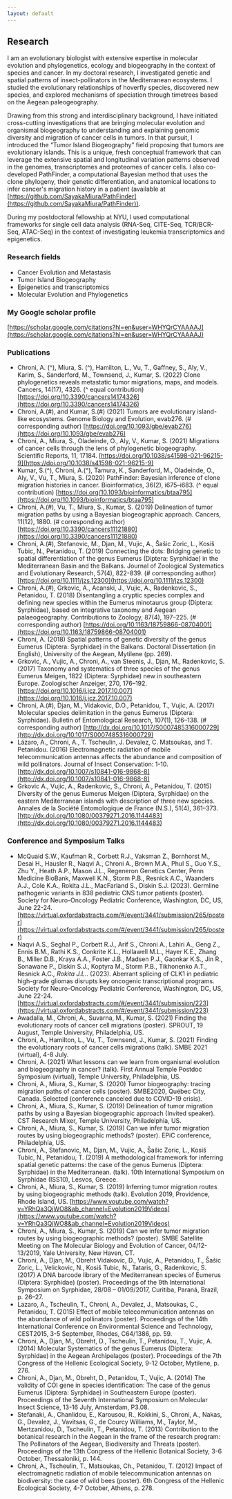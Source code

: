 ```yaml
---
layout: default
---
```


## Research

I am an evolutionary biologist with extensive expertise in molecular evolution and phylogenetics, ecology and biogeography in the context of species and cancer. In my doctoral research, I investigated genetic and spatial patterns of insect-pollinators in the Mediterranean ecosystems. I studied the evolutionary relationships of hoverfly species, discovered new species, and explored mechanisms of speciation through timetrees based on the Aegean paleogeography. 

Drawing from this strong and interdisciplinary background, I have initiated cross-cutting investigations that are bringing molecular evolution and organismal biogeography to understanding and explaining genomic diversity and migration of cancer cells in tumors. In that pursuit, I introduced the “Tumor Island Biogeography” field proposing that tumors are evolutionary islands. This is a unique, fresh conceptual framework that can leverage the extensive spatial and longitudinal variation patterns observed in the genomes, transcriptomes and proteomes of cancer cells. I also co-developed PathFinder, a computational Bayesian method that uses the clone phylogeny, their genetic differentiation, and anatomical locations to infer cancer's migration history in a patient (available at [https://github.com/SayakaMiura/PathFinder](https://github.com/SayakaMiura/PathFinder)).

During my postdoctoral fellowship at NYU, I used computational frameworks for single cell data analysis (RNA-Seq, CITE-Seq, TCR/BCR-Seq, ATAC-Seq) in the context of investigating leukemia transcriptomics and epigenetics.


### Research fields
* Cancer Evolution and Metastasis
* Tumor Island Biogeography 
* Epigenetics and transcriptomics
* Molecular Evolution and Phylogenetics


### My Google scholar profile
[https://scholar.google.com/citations?hl=en&user=WHYQrCYAAAAJ](https://scholar.google.com/citations?hl=en&user=WHYQrCYAAAAJ)



### Publications
* Chroni, A. (^), Miura, S. (^), Hamilton, L., Vu, T., Gaffney, S., Aly, V., Karim, S., Sanderford, M., Townsend, J., Kumar, S. (2022) Clone phylogenetics reveals metastatic tumor migrations, maps, and models. Cancers, 14(17), 4326. (^ equal contribution) [https://doi.org/10.3390/cancers14174326](https://doi.org/10.3390/cancers14174326)
* Chroni, A.(#), and Kumar, S.(#) (2021) Tumors are evolutionary island-like ecosystems. Genome Biology and Evolution, evab276. (# corresponding author)  [https://doi.org/10.1093/gbe/evab276](https://doi.org/10.1093/gbe/evab276)
* Chroni, A., Miura, S., Oladeinde, O., Aly, V., Kumar, S. (2021) Migrations of cancer cells through the lens of phylogenetic biogeography. Scientific Reports, 11, 17184. [https://doi.org/10.1038/s41598-021-96215-9](https://doi.org/10.1038/s41598-021-96215-9)
* Kumar, S.(^), Chroni, A.(^), Tamura, K., Sanderford, M., Oladeinde, O., Aly, V., Vu, T., Miura, S. (2020) PathFinder: Bayesian inference of clone migration histories in cancer. Bioinformatics, 36(2), i675–i683. (^ equal contribution) [https://doi.org/10.1093/bioinformatics/btaa795](https://doi.org/10.1093/bioinformatics/btaa795)
* Chroni, A.(#), Vu, T., Miura, S., Kumar, S. (2019) Delineation of tumor migration paths by using a Bayesian biogeographic approach. Cancers, 11(12), 1880. (# corresponding author) [https://doi.org/10.3390/cancers11121880](https://doi.org/10.3390/cancers11121880)
* Chroni, A.(#), Stefanovic, M., Djan, M., Vujic, A., Šašic Zoric, L., Kosiš Tubic, N., Petanidou, T. (2019) Connecting the dots: Bridging genetic to spatial differentiation of the genus Eumerus (Diptera: Syrphidae) in the Mediterranean Basin and the Balkans. Journal of Zoological Systematics and Evolutionary Research, 57(4), 822-839. (# corresponding author) [https://doi.org/10.1111/jzs.12300](https://doi.org/10.1111/jzs.12300) 
* Chroni, A.(#), Grkovic, A., Acanski, J., Vujic, A., Radenkovic, S., Petanidou, T. (2018) Disentangling a cryptic species complex and defining new species within the Eumerus minotaurus group (Diptera: Syrphidae), based on integrative taxonomy and Aegean palaeogeography. Contributions to Zoology, 87(4), 197–225. (# corresponding author) [https://doi.org/10.1163/18759866-08704001](https://doi.org/10.1163/18759866-08704001)
* Chroni, A. (2018) Spatial patterns of genetic diversity of the genus Eumerus (Diptera: Syrphidae) in the Balkans. Doctoral Dissertation (in English), University of the Aegean, Mytilene (pp. 269).
* Grkovic, A., Vujic, A., Chroni, A., van Steenis, J., Djan, M., Radenkovic, S. (2017) Taxonomy and systematics of three species of the genus Eumerus Meigen, 1822 (Diptera: Syrphidae) new in southeastern Europe. Zoologischer Anzeiger, 270, 176–192. [https://doi.org/10.1016/j.jcz.2017.10.007](https://doi.org/10.1016/j.jcz.2017.10.007)
* Chroni, A.(#), Djan, M., Vidakovic, D.O., Petanidou, T., Vujic, A. (2017) Molecular species delimitation in the genus Eumerus (Diptera: Syrphidae). Bulletin of Entomological Research, 107(1), 126–138. (# corresponding author) [http://dx.doi.org/10.1017/S0007485316000729](http://dx.doi.org/10.1017/S0007485316000729)
* Lázaro, A., Chroni, A., T. Tscheulin, J. Devalez, C. Matsoukas, and T. Petanidou. (2016) Electromagnetic radiation of mobile telecommunication antennas affects the abundance and composition of wild pollinators. Journal of Insect Conservation: 1-10. [http://dx.doi.org/10.1007/s10841-016-9868-8](http://dx.doi.org/10.1007/s10841-016-9868-8)
* Grkovic A., Vujic, A., Radenkovic, S., Chroni, A., Petanidou, T. (2015) Diversity of the genus Eumerus Meigen (Diptera, Syrphidae) on the eastern Mediterranean islands with description of three new species. Annales de la Société Entomologique de France (N.S.), 51(4), 361–373. [http://dx.doi.org/10.1080/00379271.2016.1144483](http://dx.doi.org/10.1080/00379271.2016.1144483)



### Conference and Symposium Talks
* McQuaid S.W., Kaufman R., Corbett R.J., Vaksman Z., Bornhorst M., Desai H., Hausler R., Naqvi A., Chroni A., Brown M.A., Phul S., Guo Y.S., Zhu Y., Heath A.P., Mason J.L., Regeneron Genetics Center, Penn Medicine BioBank, Maxwell K.N., Storm P.B., Resnick A.C., Waanders A.J., Cole K.A., Rokita J.L., MacFarland S., Diskin S.J. (2023). Germline pathogenic variants in 838 pediatric CNS tumor patients (poster). Society for Neuro-Oncology Pediatric Conference, Washington, DC, US, June 22-24. [https://virtual.oxfordabstracts.com/#/event/3441/submission/265/poster](https://virtual.oxfordabstracts.com/#/event/3441/submission/265/poster)
* Naqvi A.S., Seghal P., Corbett R.J., Arif S., Chroni A., Lahiri A., Geng Z., Ennis B.M., Rathi K.S., Conkrite K.L., Hollawell M.L., Hayer K.E., Zhang B., Miller D.B., Kraya A.A., Foster J.B., Madsen P.J., Gaonkar K.S., Jin R., Sonawane P., Diskin S.J., Koptyra M., Storm P.B., Tikhonenko A.T., Resnick A.C.*, Rokita J.L.*. (2023). Aberrant splicing of CLK1 in pediatric high-grade gliomas disrupts key oncogenic transcriptional programs. Society for Neuro-Oncology Pediatric Conference, Washington, DC, US, June 22-24. [https://virtual.oxfordabstracts.com/#/event/3441/submission/223](https://virtual.oxfordabstracts.com/#/event/3441/submission/223)
* Awadalla, M., Chroni, A., Suvarna, M., Kumar, S. (2021) Finding the evolutionary roots of cancer cell migrations (poster). SPROUT, 19 August, Temple University, Philadelphia, US.
* Chroni, A., Hamilton, L., Vu, T., Townsend, J., Kumar, S. (2021) Finding the evolutionary roots of cancer cells migrations (talk). SMBE 2021 (virtual), 4-8 July.
* Chroni, A. (2021) What lessons can we learn from organismal evolution and biogeography in cancer?  (talk). First Annual Temple Postdoc Symposium (virtual), Temple University, Philadelphia, US.
* Chroni, A., Miura, S., Kumar, S. (2020) Tumor biogeography: tracing migration paths of cancer cells (poster). SMBE2020, Québec City, Canada. Selected (conference canceled due to COVID-19 crisis).
* Chroni, A., Miura, S., Kumar, S. (2019) Delineation of tumor migration paths by using a Bayesian biogeographic approach (Invited speaker). CST Research Mixer, Temple University, Philadelphia, US.
* Chroni, A., Miura, S., Kumar, S. (2019) Can we infer tumor migration routes by using biogeographic methods? (poster). EPiC conference, Philadelphia, US. 
* Chroni, A., Stefanovic, M., Djan, M., Vujic, A., Šašic Zoric, L., Kosiš Tubic, N., Petanidou, T. (2019) A methodological framework for inferring spatial genetic patterns: the case of the genus Eumerus (Diptera: Syrphidae) in the Mediterranean. (talk). 10th International Symposium on Syrphidae (ISS10), Lesvos, Greece.
* Chroni, A., Miura, S., Kumar, S. (2019) Inferring tumor migration routes by using biogeographic methods (talk). Evolution 2019, Providence, Rhode Island, US. [https://www.youtube.com/watch?v=YRhQa3QjWO8&ab_channel=Evolution2019Videos](https://www.youtube.com/watch?v=YRhQa3QjWO8&ab_channel=Evolution2019Videos)
* Chroni, A., Miura, S., Kumar, S. (2019) Can we infer tumor migration routes by using biogeographic methods? (poster). SMBE Satellite Meeting on The Molecular Biology and Evolution of Cancer, 04/12-13/2019, Yale University, New Haven, CT.
* Chroni, A., Djan, M., Obreht Vidakovic, D., Vujic, A., Petanidou, T., Šašic Zoric, L., Velickovic, N., Kosiš Tubic, N., Tataris, G., Radenkovic, S. (2017) A DNA barcode library of the Mediterranean species of Eumerus (Diptera: Syrphidae) (poster). Proceedings of the 9th International Symposium on Syrphidae, 28/08 – 01/09/2017, Curitiba, Paraná, Brazil, p. 26–27.
* Lazaro, A., Tscheulin, T., Chroni, A., Devalez, J., Matsoukas, C., Petanidou, T. (2015) Effect of mobile telecommunication antennas on the abundance of wild pollinators (poster). Proceedings of the 14th International Conference on Environmental Science and Technology, CEST2015, 3-5 September, Rhodes, C64/1386, pp. 59.
* Chroni, A., Djan, M., Obreht, D., Tscheulin, T., Petanidou, T., Vujic, A. (2014) Molecular Systematics of the genus Eumerus (Diptera: Syrphidae) in the Aegean Archipelagos (poster). Proceedings of the 7th Congress of the Hellenic Ecological Society, 9-12 October, Mytilene, p. 276.
* Chroni, A., Djan, M., Obreht, D., Petanidou, T., Vujic, A. (2014) The validity of COI gene in species identification: The case of the genus Eumerus (Diptera: Syrphidae) in Southeastern Europe (poster). Proceedings of the Seventh International Symposium on Molecular Insect Science, 13-16 July, Amsterdam, P3.08.
* Stefanaki, A., Chanlidou, E., Karousou, R., Kokkini, S., Chroni, A., Nakas, G., Devalez, J., Vavitsas, G., de Courcy Williams, M., Taylor, M., Mertzanidou, D., Tscheulin, T., Petanidou, T. (2013) Contribution to the botanical research in the Aegean in the frame of the research program: The Pollinators of the Aegean, Biodiversity and Threats (poster). Proceedings of the 13th Congress of the Hellenic Botanical Society, 3-6 October, Thessaloniki, p. 144.
* Chroni, A., Tscheulin, T., Matsoukas, Ch., Petanidou, T. (2012) Impact of electromagnetic radiation of mobile telecommunication antennas on biodiversity: the case of wild bees (poster). 6th Congress of the Hellenic Ecological Society, 4-7 October, Athens, p. 278.
